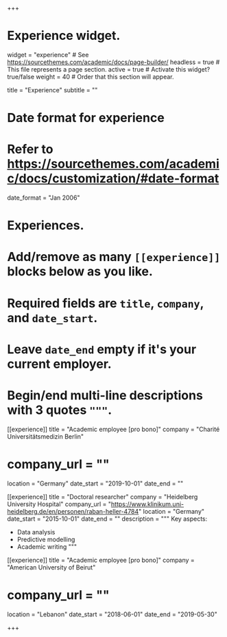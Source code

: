 +++
# Experience widget.
widget = "experience"  # See https://sourcethemes.com/academic/docs/page-builder/
headless = true  # This file represents a page section.
active = true  # Activate this widget? true/false
weight = 40  # Order that this section will appear.

title = "Experience"
subtitle = ""

# Date format for experience
#   Refer to https://sourcethemes.com/academic/docs/customization/#date-format
date_format = "Jan 2006"

# Experiences.
#   Add/remove as many `[[experience]]` blocks below as you like.
#   Required fields are `title`, `company`, and `date_start`.
#   Leave `date_end` empty if it's your current employer.
#   Begin/end multi-line descriptions with 3 quotes `"""`.
[[experience]]
  title = "Academic employee [pro bono]"
  company = "Charité Universitätsmedizin Berlin"
  # company_url = ""
  location = "Germany"
  date_start = "2019-10-01"
  date_end = ""

[[experience]]
  title = "Doctoral researcher"
  company = "Heidelberg University Hospital"
  company_url = "https://www.klinikum.uni-heidelberg.de/en/personen/raban-heller-4784"
  location = "Germany"
  date_start = "2015-10-01"
  date_end = ""
  description = """
  Key aspects:
  
  * Data analysis
  * Predictive modelling
  * Academic writing
  """
  
[[experience]]
  title = "Academic employee [pro bono]"
  company = "American University of Beirut"
  # company_url = ""
  location = "Lebanon"
  date_start = "2018-06-01"
  date_end = "2019-05-30"


+++

